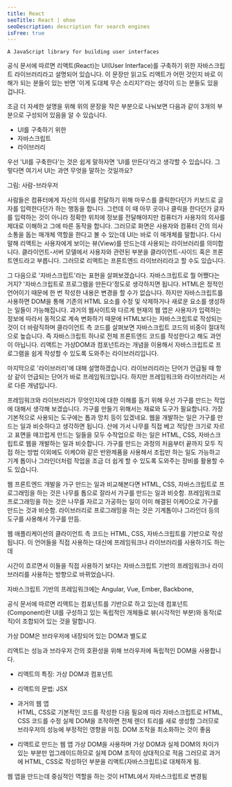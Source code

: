 ```yaml
---
title: React
seoTitle: React | ohoo
seoDescription: description for search engines
isFree: true
---
```


 
```
A JavaScript library for building user interfaces
```

공식 문서에 따르면 리액트(React)는 UI(User Interface)를 구축하기 위한 자바스크립트 라이브러리라고 설명되어 있습니다. 이 문장만 읽고도 리액트가 어떤 것인지 바로 이해가 되는 분들이 있는 반면 '이게 도대체 무슨 소리지?'라는 생각이 드는 분들도 있을 겁니다.

조금 더 자세한 설명을 위해 위의 문장을 작은 부분으로 나눠보면 다음과 같이 3개의 부분으로 구성되어 있음을 알 수 있습니다.

* UI를 구축하기 위한
* 자바스크립트
* 라이브러리

우선 'UI를 구축한다'는 것은 쉽게 말하자면 'UI를 만든다'라고 생각할 수 있습니다. 그렇다면 여기서 UI는 과연 무엇을 말하는 것일까요? 

그림: 사람-브라우저

사람들은 컴퓨터에게 자신의 의사를 전달하기 위해 마우스를 클릭한다던가 키보드로 글자를 입력한다던가 하는 행동을 합니다. 그런데 이 때 아무 곳이나 클릭을 한다던가 글자를 입력하는 것이 아니라 정확한 위치에 정보를 전달해야지만 컴퓨터가 사용자의 의사를 제대로 이해하고 그에 따른 동작을 합니다. 그러므로 화면은 사용자와 컴퓨터 간의 의사소통을 돕는 매개체 역할을 한다고 볼 수 있는데 UI는 바로 이 매개체를 말합니다. 다시 말해 리액트는 사용자에게 보이는 뷰(View)를 만드는데 사용되는 라이브러리를 의미합니다. 클라이언트-서버 모델에서 사용자와 관련된 부분을 클라이언트-사이드 혹은 프론트엔드라고 부릅니다. 그러므로 리액트는 프론트엔드 라이브러리라고 할 수도 있습니다.

그 다음으로 '자바스크립트'라는 표현을 살펴보겠습니다. 자바스크립트로 뭘 어쨌다는 거지? '자바스크립트로 프로그램을 만든다'정도로 생각하지면 됩니다. HTML은 정적인 언어이기 때문에 한 번 작성한 내용은 변경을 할 수가 없습니다. 하지만 자바스크립트를 사용하면 DOM을 통해 기존의 HTML 요소를 수정 및 삭제하거나 새로운 요소를 생성하는 일들이 가능해집니다. 과거의 웹사이트와 다르게 현재의 웹 앱은 사용자가 입력하는 정보에 따라서 동적으로 계속 변화하기 때문에 HTML보다는 자바스크립트로 작성되는 것이 더 바람직하며 클라이언트 측 코드를 살펴보면 자바스크립트 코드의 비중이 절대적으로 높습니다. 즉 자바스크립트 하나로 전체 프론트엔드 코드를 작성한다고 해도 과언이 아닙니다. 리액트는 가상DOM과 컴포넌트라는 개념을 이용해서 자바스크립트로 프로그램을 쉽게 작성할 수 있도록 도와주는 라이브러리입니다.

마지막으로 '라이브러리'에 대해 설명하겠습니다. 라이브러리라는 단어가 언급될 때 항상 같이 언급되는 단어가 바로 프레임워크입니다. 하지만 프레임워크와 라이브러리는 서로 다른 개념입니다.

프레임워크와 라이브러리가 무엇인지에 대한 이해를 돕기 위해 우선 가구를 만드는 작업에 대해서 생각해 보겠습니다. 가구를 만들기 위해서는 재료와 도구가 필요합니다. 가장 기본적으로 사용되는 도구에는 톱과 망치 등이 있겠네요. 웹을 개발하는 일은 가구를 만드는 일과 비슷하다고 생각하면 됩니다. 산에 가서 나무를 직접 베고 적당한 크기로 자르고 표면을 매끄럽게 만드는 일들을 모두 수작업으로 하는 일은 HTML, CSS, 자바스크립트로 웹을 개발하는 일과 비슷합니다. 가구를 만드는 과정의 처음부터 끝까지 모두 직접 하는 방법 이외에도 이케O와 같은 반완제품을 사용해서 조립만 하는 일도 가능하고 기계 톱이나 그라인더처럼 작업을 조금 더 쉽게 할 수 있도록 도와주는 장비를 활용할 수도 있습니다. 

웹 프론트엔드 개발을 가구 만드는 일과 비교해본다면 HTML, CSS, 자바스크립트로 프로그래밍을 하는 것은 나무를 톱으로 잘라서 가구를 만드는 일과 비슷함.
프레임워크로 프로그래밍을 하는 것은 나무를 자르고 가공하는 일이 이미 해결된 이케O으로 가구를 만드는 것과 비슷함.
라이브러리로 프로그래밍을 하는 것은 기계톱이나 그라인더 등의 도구를 사용해서 가구를 만듬.


웹 애플리케이션의 클라이언트 측 코드는 HTML, CSS, 자바스크립트를 기반으로 작성됩니다. 이 언어들을 직접 사용하는 대신에 프레임워크나 라이브러리를 사용하기도 하는데  

시간이 흐르면서 이들을 직접 사용하기 보다는 자바스크립트 기반의 프레임워크나 라이브러리를 사용하는 방향으로 바뀌었습니다. 

자바스크립트 기반의 프레임워크에는 Angular, Vue, Ember, Backbone,

 공식 문서에 따르면 리액트는 컴포넌트를 기반으로 하고 있는데 컴포넌트(Component)란 UI를 구성하고 있는 독립적인 개체들로 뷰(시각적인 부분)와 동작(로직)이 조합되어 있는 것을 말합니다.

가상 DOM은 브라우저에 내장되어 있는 DOM과 별도로

리액트는 성능과 브라우저 간의 호환성을 위해 브라우저에 독립적인 DOM을 사용합니다.


* 리액트의 특징: 가상 DOM과 컴포넌트
* 리액트의 문법: JSX
  
  
* 과거의 웹 앱  
HTML, CSS로 기본적인 코드를 작성한 다음 필요에 따라 자바스크립트로 HTML, CSS 코드를 수정
실제 DOM을 조작하면 전체 렌더 트리를 새로 생성함 그러므로 브라우저의 성능에 부정적인 영향을 미침.
DOM 조작을 최소화하는 것이 좋음

* 리액트로 만드는 웹 앱
가상 DOM을 사용하며 가상 DOM과 실제 DOM의 차이가 있는 부분만 업그레이드하므로 실제 DOM 조작이 상대적으로 적음
그러므로 과거에 HTML, CSS로 작성하던 부분을 리액트(자바스크립트)로 대체하게 됨.


웹 앱을 만드는데 중심적인 역할을 하는 것이 HTML에서 자바스크립트로 변경됨

















